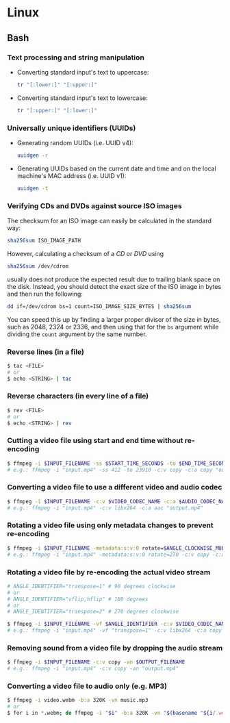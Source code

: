 # Linux

## Bash

### Text processing and string manipulation

 * Converting standard input's text to uppercase:

   ```bash
   tr "[:lower:]" "[:upper:]"
   ```

 * Converting standard input's text to lowercase:

   ```bash
   tr "[:upper:]" "[:lower:]"
   ```

### Universally unique identifiers (UUIDs)

 * Generating random UUIDs (i.e. UUID v4):

   ```bash
   uuidgen -r
   ```

 * Generating UUIDs based on the current date and time and on the local machine's MAC address (i.e. UUID v1):

   ```bash
   uuidgen -t
   ```

### Verifying CDs and DVDs against source ISO images

The checksum for an ISO image can easily be calculated in the standard way:

```bash
sha256sum ISO_IMAGE_PATH
```

However, calculating a checksum of a *CD* or *DVD* using

```bash
sha256sum /dev/cdrom
```

usually does not produce the expected result due to trailing blank space on the disk. Instead, you should detect the exact size of the ISO image in bytes and then run the following:

```bash
dd if=/dev/cdrom bs=1 count=ISO_IMAGE_SIZE_BYTES | sha256sum
```

You can speed this up by finding a larger proper divisor of the size in bytes, such as 2048, 2324 or 2336, and then using that for the `bs` argument while dividing the `count` argument by the same number.

### Reverse lines (in a file)

```bash
$ tac <FILE>
# or
$ echo <STRING> | tac
```

### Reverse characters (in every line of a file)

```bash
$ rev <FILE>
# or
$ echo <STRING> | rev
```

### Cutting a video file using start and end time without re-encoding

```bash
$ ffmpeg -i $INPUT_FILENAME -ss $START_TIME_SECONDS -to $END_TIME_SECONDS -c:v copy -c:a copy $OUTPUT_FILENAME
# e.g.: ffmpeg -i "input.mp4" -ss 412 -to 23910 -c:v copy -c:a copy "output.mp4"
```

### Converting a video file to use a different video and audio codec

```bash
$ ffmpeg -i $INPUT_FILENAME -c:v $VIDEO_CODEC_NAME -c:a $AUDIO_CODEC_NAME $OUTPUT_FILENAME
# e.g.: ffmpeg -i "input.mp4" -c:v libx264 -c:a aac "output.mp4"
```

### Rotating a video file using only metadata changes to prevent re-encoding

```bash
$ ffmpeg -i $INPUT_FILENAME -metadata:s:v:0 rotate=$ANGLE_CLOCKWISE_MULTIPLE_OF_90 -c:v copy -c:a copy $OUTPUT_FILENAME
# e.g.: ffmpeg -i "input.mp4" -metadata:s:v:0 rotate=270 -c:v copy -c:a copy "output.mp4"
```

### Rotating a video file by re-encoding the actual video stream

```bash
# ANGLE_IDENTIFIER="transpose=1" # 90 degrees clockwise
# or
# ANGLE_IDENTIFIER="vflip,hflip" # 180 degrees
# or
# ANGLE_IDENTIFIER="transpose=2" # 270 degrees clockwise

$ ffmpeg -i $INPUT_FILENAME -vf $ANGLE_IDENTIFIER -c:v $VIDEO_CODEC_NAME -c:a copy $OUTPUT_FILENAME
# e.g.: ffmpeg -i "input.mp4" -vf "transpose=1" -c:v libx264 -c:a copy "output.mp4"
```

### Removing sound from a video file by dropping the audio stream

```bash
$ ffmpeg -i $INPUT_FILENAME -c:v copy -an $OUTPUT_FILENAME
# e.g.: ffmpeg -i "input.mp4" -c:v copy -an "output.mp4"
```

### Converting a video file to audio only (e.g. MP3)

```bash
$ ffmpeg -i video.webm -b:a 320K -vn music.mp3
# or
$ for i in *.webm; do ffmpeg -i "$i" -b:a 320K -vn "$(basename "${i/.webm}").mp3"; done;
```
